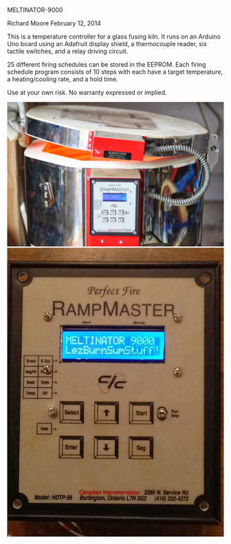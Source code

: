 MELTINATOR-9000

Richard Moore
February 12, 2014

This is a temperature controller for a glass fusing kiln.  It runs on an Arduino Uno board using an Adafruit display shield, a thermocouple reader, six tactile switches, and a relay driving circuit.

25 different firing schedules can be stored in the EEPROM.  Each firing schedule program consists of 10 steps with each have a target temperature, a heating/cooling rate, and a hold time.  

Use at your own risk.  No warranty expressed or implied.  

<img src="MELTINATOR-kiln.JPG" alt="ooooooh">

<img src="MELTINATOR-controller.jpg" alt="aaaaaaahhh">
